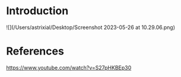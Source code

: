 # Introduction


![](/Users/astrixial/Desktop/Screenshot 2023-05-26 at 10.29.06.png)



# References

https://www.youtube.com/watch?v=S27pHKBEp30
